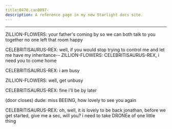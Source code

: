 ```yaml
---
title:0470.can0097-
description: A reference page in my new Starlight docs site.
---
```

----- 
ZILLION-FLOWERS: your father's coming by so we can both talk to you together
 no one 
left that room happy
 
CELEBRITISAURUS-REX: well, if you would stop trying to control me and let me have my 
inheritance-- 
ZILLION-FLOWERS: CELEBRITISAURUS-REX, i need you to come home
 
CELEBRITISAURUS-REX: i am busy
 
ZILLION-FLOWERS: well, get unbusy
 
CELEBRITISAURUS-REX: fine
 i'll be by later
 
(door closes) 
dude: miss BEEING, how lovely to see you again
 
CELEBRITISAURUS-REX: oh, well, it is lovely to be back
 jonathan, before we get started, give 
me a sec, will you? 
 i need to take DRONEe of one little thing
 
